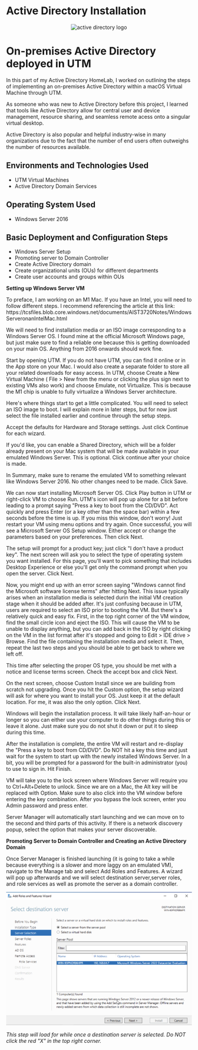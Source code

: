 # Active Directory Installation 
<p align="center">
<img width="566" src="https://www.31west.net/wp-content/uploads/2022/11/what-is-active-directory-and-why-is-it-used.png.avif" alt="active directory logo" /> </p>

<h1>On-premises Active Directory deployed in UTM</h1>
<p>In this part of my Active Directory HomeLab, I worked on outlining the steps of implementing an on-premises Active Directory within a macOS Virtual Machine through UTM.</p>

<p>As someone who was new to Active Directory before this project, I learned that tools like Active Directory allow for central user and device management, resource sharing, and seamless remote acess onto a singular virtual desktop.</p> 

<p>Active Directory is also popular and helpful industry-wise in many organizations due to the fact that the number of end users often outweighs the number of resources available.</p>

<h2>Environments and Technologies Used</h2>

- UTM Virtual Machines
- Active Directory Domain Services

<h2>Operating System Used</h2>

- Windows Server 2016

<h2>Basic Deployment and Configuration Steps</h2>

- Windows Server Setup
- Promoting server to Domain Controller
- Create Active Directory domain
- Create organizational units (OUs) for different departments
- Create user accounts and groups within OUs

**Setting up Windows Server VM**
<p> To preface, I am working on an M1 Mac. If you have an Intel, you will need to follow different steps. I recommend referencing the article at this link: https://tcsfiles.blob.core.windows.net/documents/AIST3720Notes/WindowsServeronanIntelMac.html </p>
  
<p>We will need to find installation media or an ISO image corresponding to a Windows Server OS. I found mine at the official Microsoft Windows page, but just make sure to find a reliable one because this is getting downloaded on your main OS. Anything from 2016 onwards should work fine.</p>

<p>Start by opening UTM. If you do not have UTM, you can find it online or in the App store on your Mac. I would also create a separate folder to store all your related downloads for easy access. In UTM, choose Create a New Virtual Machine ( File > New from the menu or clicking the plus sign next to existing VMs also work) and choose Emulate, not Virtualize. This is because the M1 chip is unable to fully virtualize a Windows Server architecture.</p>

<p>Here's where things start to get a little complicated. You will need to select an ISO image to boot. I will explain more in later steps, but for now just select the file installed earlier and continue through the setup steps.</p>

<p>Accept the defaults for Hardware and Storage settings. Just click Continue for each wizard.</p>

<p>If you'd like, you can enable a Shared Directory, which will be a folder already present on your Mac system that will be made available in your emulated Windows Server. This is optional. Click continue after your choice is made.</p>

<p>In Summary, make sure to rename the emulated VM to something relevant like Windows Server 2016. No other changes need to be made. Click Save.</p>

<p>We can now start installing Microsoft Server OS. Click Play button in UTM or right-click VM to choose Run. UTM's icon will pop up alone for a bit before leading to a prompt saying "Press a key to boot from the CD/DVD". Act quickly and press Enter (or a key other than the space bar) within a few seconds before the time is up. If you miss this window, don't worry! Just restart your VM using menu options and try again. Once successful, you will see a Microsoft Server OS Setup window. Either accept or change the parameters based on your preferences. Then click Next.</p>

<p>The setup will prompt for a product key; just click "I don't have a product key". The next screen will ask you to select the type of operating system you want installed. For this page, you'll want to pick something that includes Desktop Experience or else you'll get only the command prompt when you open the server. Click Next.</p>

<p>Now, you might end up with an error screen saying "Windows cannot find the Microsoft software license terms" after hitting Next. This issue typically arises when an installation media is selected durin the initial VM creation stage when it should be added after. It's just confusing because in UTM, users are required to select an ISO prior to booting the VM. But there's a relatively quick and easy fix. First, in the top right corner of the VM window, find the small circle icon and eject the ISO. This will cause the VM to be unable to display anything, but you can add back in the ISO by right clicking on the VM in the list format after it's stopped and going to Edit > IDE drive > Browse. Find the file containing the installation media and select it. Then, repeat the last two steps and you should be able to get back to where we left off.</p>

<p>This time after selecting the proper OS type, you should be met with a notice and license terms screen. Check the accept box and click Next.</p>

<p>On the next screen, choose Custom Install since we are building from scratch not upgrading. Once you hit the Custom option, the setup wizard will ask for where you want to install your OS. Just keep it at the default location. For me, it was also the only option. Click Next.</p>

<p>Windows will begin the installation process. It will take likely half-an-hour or longer so you can either use your computer to do other things during this or leave it alone. Just make sure you do not shut it down or put it to sleep during this time.</p>

<p>After the installation is complete, the entire VM will restart and re-display the "Press a key to boot from CD/DVD". Do NOT hit a key this time and just wait for the system to start up with the newly installed Windows Server. In a bit, you will be prompted for a password for the built-in administrator (you) to use to sign in. Hit Finish.</p>

<p>VM will take you to the lock screen where Windows Server will require you to Ctrl+Alt+Delete to unlock. Since we are on a Mac, the Alt key will be replaced with Option. Make sure to also click into the VM window before entering the key combination. After you bypass the lock screen, enter you Admin password and press enter.</p>

<p>Server Manager will automatically start launching and we can move on to the second and third parts of this activity. If there is a network discovery popup, select the option that makes your server discoverable.</p>

**Promoting Server to Domain Controller and Creating an Active Directory Domain**

<p>Once Server Manager is finished launching (it is going to take a while because everything is a slower and more laggy on an emulated VM), navigate to the Manage tab and select Add Roles and Features. A wizard will pop up afterwards and we will select destination server,server roles, and role services as well as promote the server as a domain controller.</p>

<img src="screenshot1.png">

_This step will load for while once a destination server is selected. Do NOT click the red "X" in the top right corner._
